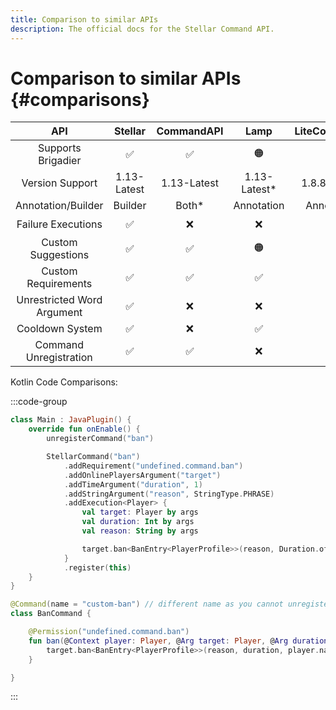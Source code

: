 ```yaml
---
title: Comparison to similar APIs
description: The official docs for the Stellar Command API.
---
```


# Comparison to similar APIs {#comparisons}

|            API             |   Stellar   | CommandAPI  |     Lamp     | LiteCommands |
|:--------------------------:|:-----------:|:-----------:|:------------:|:------------:|
|     Supports Brigadier     |      ✅      |      ✅      |      🟠      |      ❌       |
|      Version Support       | 1.13-Latest | 1.13-Latest | 1.13-Latest* | 1.8.8-Latest |
|     Annotation/Builder     |   Builder   |    Both*    |  Annotation  |  Annotation  |
|     Failure Executions     |      ✅      |      ❌      |      ❌       |      🟠      |
|     Custom Suggestions     |      ✅      |      ✅      |      🟠      |      🟠      |
|    Custom Requirements     |      ✅      |      ✅      |      ✅       |      🟠      |
| Unrestricted Word Argument |      ✅      |      ❌      |      ❌       |      ❌       |
|      Cooldown System       |      ✅      |      ❌      |      ✅       |      ✅       |
|   Command Unregistration   |      ✅      |      ✅      |      ❌       |      ❌       |

Kotlin Code Comparisons:

:::code-group
```Kotlin [Stellar]
class Main : JavaPlugin() {
    override fun onEnable() {
        unregisterCommand("ban")

        StellarCommand("ban")
            .addRequirement("undefined.command.ban")
            .addOnlinePlayersArgument("target")
            .addTimeArgument("duration", 1)
            .addStringArgument("reason", StringType.PHRASE)
            .addExecution<Player> {
                val target: Player by args
                val duration: Int by args
                val reason: String by args

                target.ban<BanEntry<PlayerProfile>>(reason, Duration.ofSeconds((duration / 20).toLong()), sender.name, true)
            }
            .register(this)
    }
}
```
```Kotlin [Lamp]
@Command(name = "custom-ban") // different name as you cannot unregister commands
class BanCommand {

    @Permission("undefined.command.ban")
    fun ban(@Context player: Player, @Arg target: Player, @Arg duration: Duration, @Arg reason: String) {
        target.ban<BanEntry<PlayerProfile>>(reason, duration, player.name, true)
    }

}
```
:::